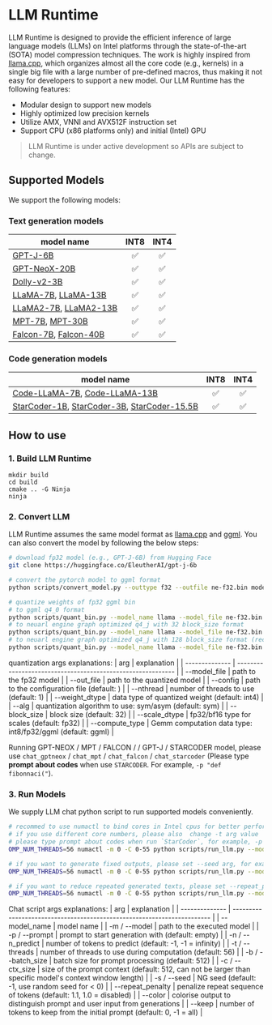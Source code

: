 # LLM Runtime 

LLM Runtime is designed to provide the efficient inference of large language models (LLMs) on Intel platforms through the state-of-the-art (SOTA) model compression techniques. The work is highly inspired from [llama.cpp](https://github.com/ggerganov/llama.cpp), which organizes almost all the core code (e.g., kernels) in a single big file with a large number of pre-defined macros, thus making it not easy for developers to support a new model. Our LLM Runtime has the following features:

- Modular design to support new models
- Highly optimized low precision kernels
- Utilize AMX, VNNI and AVX512F instruction set
- Support CPU (x86 platforms only) and initial (Intel) GPU 

> LLM Runtime is under active development so APIs are subject to change.

## Supported Models

We support the following models:
### Text generation models
| model name | INT8 | INT4|
|---|:---:|:---:|
|[GPT-J-6B](https://huggingface.co/EleutherAI/gpt-j-6b)| ✅ | ✅ | 
|[GPT-NeoX-20B](https://huggingface.co/EleutherAI/gpt-neox-20b)| ✅ | ✅ | 
|[Dolly-v2-3B](https://huggingface.co/databricks/dolly-v2-3b)| ✅ | ✅ | 
|[LLaMA-7B](https://huggingface.co/decapoda-research/llama-7b-hf), [LLaMA-13B](https://huggingface.co/decapoda-research/llama-13b-hf)| ✅ | ✅ | 
|[LLaMA2-7B](https://huggingface.co/meta-llama/Llama-2-7b-chat-hf), [LLaMA2-13B](https://huggingface.co/meta-llama/Llama-2-13b-chat-hf)| ✅ | ✅ | 
|[MPT-7B](https://huggingface.co/mosaicml/mpt-7b), [MPT-30B](https://huggingface.co/mosaicml/mpt-30b)| ✅ | ✅ | 
|[Falcon-7B](https://huggingface.co/tiiuae/falcon-7b), [Falcon-40B](https://huggingface.co/tiiuae/falcon-40b)| ✅ | ✅ | 

### Code generation models
| model name | INT8 | INT4|
|---|:---:|:---:|
|[Code-LLaMA-7B](https://huggingface.co/codellama/CodeLlama-7b-hf), [Code-LLaMA-13B](https://huggingface.co/codellama/CodeLlama-13b-hf)| ✅ | ✅ | 
|[StarCoder-1B](https://huggingface.co/bigcode/starcoderbase-1b), [StarCoder-3B](https://huggingface.co/bigcode/starcoderbase-3b), [StarCoder-15.5B](https://huggingface.co/bigcode/starcoder)| ✅ | ✅ | 


## How to use

### 1. Build LLM Runtime
```shell
mkdir build
cd build
cmake .. -G Ninja
ninja
```

### 2. Convert LLM
LLM Runtime assumes the same model format as [llama.cpp](https://github.com/ggerganov/llama.cpp) and [ggml](https://github.com/ggerganov/ggml). You can also convert the model by following the below steps:


```bash
# download fp32 model (e.g., GPT-J-6B) from Hugging Face
git clone https://huggingface.co/EleutherAI/gpt-j-6b

# convert the pytorch model to ggml format
python scripts/convert_model.py --outtype f32 --outfile ne-f32.bin model_path/model_id

# quantize weights of fp32 ggml bin
# to ggml q4_0 format
python scripts/quant_bin.py --model_name llama --model_file ne-f32.bin --out_file ne-q4_0.bin --weight_dtype int4
# to neuarl engine graph optimized q4_j with 32 block_size format
python scripts/quant_bin.py --model_name llama --model_file ne-f32.bin --out_file ne-q4_j.bin --weight_dtype int4 --block_size 32 --compute_type int8
# to neuarl engine graph optimized q4_j with 128 block_size format (recommended)
python scripts/quant_bin.py --model_name llama --model_file ne-f32.bin --out_file ne-q4_j.bin --weight_dtype int4 --block_size 128 --compute_type int8
```
quantization args explanations:
| arg             | explanation                                                 |
| --------------  | ----------------------------------------------------------- |
| --model_file    | path to the fp32 model                                      |
| --out_file      | path to the quantized model                                 |
| --config        | path to the configuration file (default: )                  |
| --nthread       | number of threads to use (default: 1)                       |
| --weight_dtype  | data type of quantized weight (default: int4)         |
| --alg           | quantization algorithm to use: sym/asym (default: sym)      |
| --block_size    | block size (default: 32)                                    |
| --scale_dtype   | fp32/bf16 type for scales (default: fp32)                   |
| --compute_type  | Gemm computation data type: int8/fp32/ggml (default: ggml)  |

Running GPT-NEOX / MPT / FALCON / / GPT-J / STARCODER model, please use `chat_gptneox` / `chat_mpt` / `chat_falcon` / `chat_starcoder` (Please type **prompt about codes** when use `STARCODER`. For example, `-p "def fibonnaci("`).

### 3. Run Models

We supply LLM chat python script to run supported models conveniently.

```bash
# recommed to use numactl to bind cores in Intel cpus for better performance
# if you use different core numbers, please also  change -t arg value
# please type prompt about codes when run `StarCoder`, for example, -p "def fibonnaci(".
OMP_NUM_THREADS=56 numactl -m 0 -C 0-55 python scripts/run_llm.py --model_name llama -m ne-q4_j.bin -c 512 -b 1024 -n 256 -t 56 --color -p "She opened the door and see"

# if you want to generate fixed outputs, please set --seed arg, for example:
OMP_NUM_THREADS=56 numactl -m 0 -C 0-55 python scripts/run_llm.py --model_name llama -m ne-q4_j.bin -c 512 -b 1024 -n 256 -t 56 --color -p "She opened the door and see" --seed 12

# if you want to reduce repeated generated texts, please set --repeat_penalty (value > 1.0, default = 1.0), for example:
OMP_NUM_THREADS=56 numactl -m 0 -C 0-55 python scripts/run_llm.py --model_name llama -m ne-q4_j.bin -c 512 -b 1024 -n 256 -t 56 --color -p "She opened the door and see" --repeat_penalty 1.2
```

Chat script args explanations:
| arg               | explanation                                                             |
| --------------    | ----------------------------------------------------------------------- |
| --model_name      | model name                                                              |
| -m / --model      | path to the executed model                                              |
| -p / --prompt     | prompt to start generation with (default: empty)                        |
| -n / --n_predict  | number of tokens to predict (default: -1, -1 = infinity)                |
| -t / --threads    | number of threads to use during computation (default: 56)               |
| -b / --batch_size | batch size for prompt processing (default: 512)                         |
| -c / --ctx_size   | size of the prompt context (default: 512, can not be larger than specific model's context window length)                                                                                |
| -s / --seed       | NG seed (default: -1, use random seed for < 0)                          |
| --repeat_penalty  | penalize repeat sequence of tokens (default: 1.1, 1.0 = disabled)       |
| --color           | colorise output to distinguish prompt and user input from generations   |
| --keep            | number of tokens to keep from the initial prompt (default: 0, -1 = all) |

